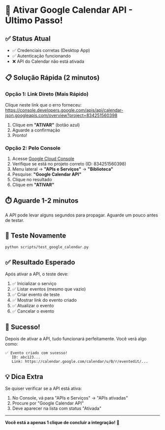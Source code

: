 # 🚀 Ativar Google Calendar API - Último Passo!

## ✅ Status Atual
- ✅ Credenciais corretas (Desktop App)
- ✅ Autenticação funcionando
- ❌ API do Calendar não está ativada

## 📋 Solução Rápida (2 minutos)

### Opção 1: Link Direto (Mais Rápido)
Clique neste link que o erro forneceu:
https://console.developers.google.com/apis/api/calendar-json.googleapis.com/overview?project=834251560398

1. Clique em **"ATIVAR"** (botão azul)
2. Aguarde a confirmação
3. Pronto!

### Opção 2: Pelo Console
1. Acesse [Google Cloud Console](https://console.cloud.google.com/)
2. Verifique se está no projeto correto (ID: 834251560398)
3. Menu lateral → **"APIs e Serviços"** → **"Biblioteca"**
4. Pesquise: **"Google Calendar API"**
5. Clique no resultado
6. Clique em **"ATIVAR"**

## ⏱️ Aguarde 1-2 minutos

A API pode levar alguns segundos para propagar. Aguarde um pouco antes de testar.

## 🔄 Teste Novamente

```bash
python scripts/test_google_calendar.py
```

## ✅ Resultado Esperado

Após ativar a API, o teste deve:
1. ✅ Inicializar o serviço
2. ✅ Listar eventos (mesmo que vazio)
3. ✅ Criar evento de teste
4. ✅ Mostrar link do evento criado
5. ✅ Atualizar o evento
6. ✅ Cancelar o evento

## 🎉 Sucesso!

Depois de ativar a API, tudo funcionará perfeitamente. Você verá algo como:

```
✅ Evento criado com sucesso!
   ID: abc123...
   Link: https://calendar.google.com/calendar/u/0/r/eventedit/...
```

## 💡 Dica Extra

Se quiser verificar se a API está ativa:
1. No Console, vá para "APIs e Serviços" → "APIs ativadas"
2. Procure por "Google Calendar API"
3. Deve aparecer na lista com status "Ativada"

---

**Você está a apenas 1 clique de concluir a integração!** 🚀